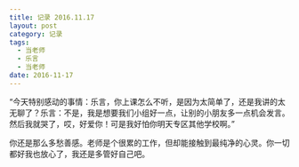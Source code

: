 ```yaml
---
title: 记录 2016.11.17
layout: post
category: 记录
tags:
  - 当老师
  - 乐言
  - 当老师
date: 2016-11-17
---
```


“今天特别感动的事情：乐言，你上课怎么不听，是因为太简单了，还是我讲的太无聊了？乐言：不是，我是想要我们小组好一点，让别的小朋友多一点机会发言。然后我就哭了，哎，好爱你！可是我好怕你明天专区其他学校啊。”

你还是那么多愁善感。老师是个很累的工作，但却能接触到最纯净的心灵。你一切都好我也放心了，我还是多管好自己吧。

